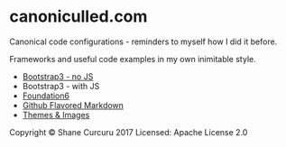 # canoniculled.com

Canonical code configurations - reminders to myself how I did it before.

Frameworks and useful code examples in my own inimitable style.

* [Bootstrap3 - no JS](bootstrap3.html)
* Bootstrap3 - with JS
* [Foundation6](foundation6.html)
* [Github Flavored Markdown](gfm.md)
* [Themes & Images](themes.md)

Copyright © Shane Curcuru 2017 Licensed: Apache License 2.0
